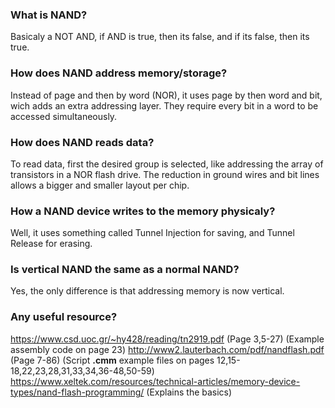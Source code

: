 ### What is NAND?
Basicaly a NOT AND, if AND is true, then its false, and if its false, then its true.

### How does NAND address memory/storage?
Instead of page and then by word (NOR), it uses page by then word and bit, wich adds an extra addressing layer.
They require every bit in a word to be accessed simultaneously.

### How does NAND reads data?
To read data, first the desired group is selected, like addressing the array of transistors in a NOR flash drive.
The reduction in ground wires and bit lines allows a bigger and smaller layout per chip.

### How a NAND device writes to the memory physicaly?
Well, it uses something called Tunnel Injection for saving, and Tunnel Release for erasing.

### Is vertical NAND the same as a normal NAND?
Yes, the only difference is that addressing memory is now vertical.

### Any useful resource?
https://www.csd.uoc.gr/~hy428/reading/tn2919.pdf (Page 3,5-27) (Example assembly code on page 23)
http://www2.lauterbach.com/pdf/nandflash.pdf (Page 7-86) (Script **.cmm** example files on pages 12,15-18,22,23,28,31,33,34,36-48,50-59)
https://www.xeltek.com/resources/technical-articles/memory-device-types/nand-flash-programming/ (Explains the basics)
